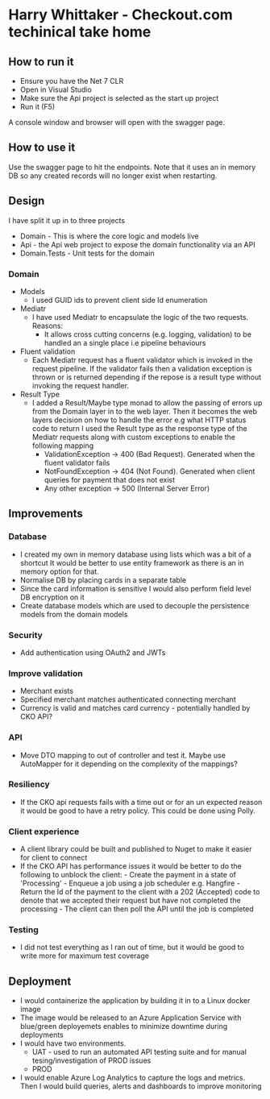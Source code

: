 # Harry Whittaker - Checkout.com techinical take home

## How to run it
- Ensure you have the Net 7 CLR
- Open in Visual Studio
- Make sure the Api project is selected as the start up project
- Run it (F5)

A console window and browser will open with the swagger page.

## How to use it
Use the swagger page to hit the endpoints. 
Note that it uses an in memory DB so any created records will no longer exist when restarting.

## Design
I have split it up in to three projects
- Domain - This is where the core logic and models live
- Api - the Api web project to expose the domain functionality via an API
- Domain.Tests - Unit tests for the domain

### Domain
- Models
    - I used GUID ids to prevent client side Id enumeration
- Mediatr
    - I have used Mediatr to encapsulate the logic of the two requests. Reasons:
        - It allows cross cutting concerns (e.g. logging, validation) to be handled an a single place i.e pipeline behaviours
- Fluent validation
    - Each Mediatr request has a fluent validator which is invoked in the request pipeline. 
        If the validator fails then a validation exception is thrown or is returned depending 
            if the repose is a result type without invoking the request handler.
- Result Type
    - I added a Result/Maybe type monad to allow the passing of errors up from the Domain layer in to the web layer. 
        Then it becomes the web layers decision on how to handle the error e.g what HTTP status code to return
        I used the Result type as the response type of the Mediatr requests along with custom exceptions to enable the following mapping
        - ValidationException -> 400 (Bad Request). Generated when the fluent validator fails
        - NotFoundException -> 404 (Not Found). Generated when client queries for payment that does not exist
        - Any other exception -> 500 (Internal Server Error)

## Improvements

### Database
- I created my own in memory database using lists which was a bit of a shortcut
        It would be better to use entity framework as there is an in memory option for that. 
- Normalise DB by placing cards in a separate table
- Since the card information is sensitive I would also perform field level DB encryption on it
- Create database models which are used to decouple the persistence models from the domain models
### Security
- Add authentication using OAuth2 and JWTs

### Improve validation
  - Merchant exists
  - Specified merchant matches authenticated connecting merchant
  - Currency is valid and matches card currency - potentially handled by CKO API?
### API
- Move DTO mapping to out of controller and test it. Maybe use AutoMapper for it depending on the complexity of the mappings?
### Resiliency
- If the CKO api requests fails with a time out or for an un expected reason it would be good to have a retry policy. This could be done using Polly.
### Client experience
- A client library could be built and published to Nuget to make it easier for client to connect
- If the CKO API has performance issues it would be better to do the following to unblock the client:
        - Create the payment in a state of 'Processing'
        - Enqueue a job using a job scheduler e.g. Hangfire
        - Return the Id of the payment to the client with a 202 (Accepted) code to denote that we accepted their request but have not completed the processing
        - The client can then poll the API until the job is completed
### Testing
- I did not test everything as I ran out of time, but it would be good to write more for maximum test coverage
## Deployment
- I would containerize the application by building it in to a Linux docker image
- The image would be released to an Azure Application Service with blue/green deployemets enables to minimize downtime during deployments
- I would have two environments.
    - UAT - used to run an automated API testing suite and for manual tesing/investigation of PROD issues
    - PROD
- I would enable Azure Log Analytics to capture the logs and metrics.
     Then I would build queries, alerts and dashboards to improve monitoring